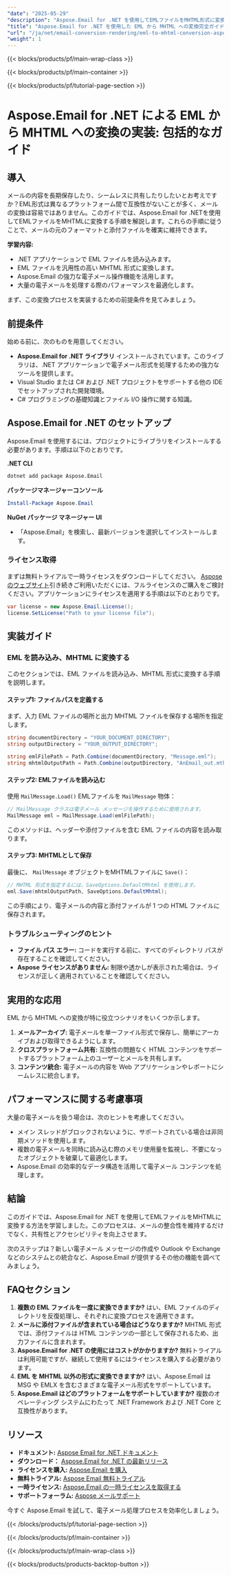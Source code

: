 ```yaml
---
"date": "2025-05-29"
"description": "Aspose.Email for .NET を使用してEMLファイルをMHTML形式に変換する方法を学び、添付ファイルを含むメールを完全に保存します。メールのアーカイブと共有機能を強化します。"
"title": "Aspose.Email for .NET を使用した EML から MHTML への変換完全ガイド"
"url": "/ja/net/email-conversion-rendering/eml-to-mhtml-conversion-aspose-email-net/"
"weight": 1
---
```


{{< blocks/products/pf/main-wrap-class >}}

{{< blocks/products/pf/main-container >}}

{{< blocks/products/pf/tutorial-page-section >}}
# Aspose.Email for .NET による EML から MHTML への変換の実装: 包括的なガイド

## 導入

メールの内容を長期保存したり、シームレスに共有したりしたいとお考えですか？EML形式は異なるプラットフォーム間で互換性がないことが多く、メールの変換は容易ではありません。このガイドでは、Aspose.Email for .NETを使用してEMLファイルをMHTMLに変換する手順を解説します。これらの手順に従うことで、メールの元のフォーマットと添付ファイルを確実に維持できます。

**学習内容:**
- .NET アプリケーションで EML ファイルを読み込みます。
- EML ファイルを汎用性の高い MHTML 形式に変換します。
- Aspose.Email の強力な電子メール操作機能を活用します。
- 大量の電子メールを処理する際のパフォーマンスを最適化します。

まず、この変換プロセスを実装するための前提条件を見てみましょう。

## 前提条件

始める前に、次のものを用意してください。
- **Aspose.Email for .NET ライブラリ** インストールされています。このライブラリは、.NET アプリケーションで電子メール形式を処理するための強力なツールを提供します。
- Visual Studio または C# および .NET プロジェクトをサポートする他の IDE でセットアップされた開発環境。
- C# プログラミングの基礎知識とファイル I/O 操作に関する知識。

## Aspose.Email for .NET のセットアップ

Aspose.Email を使用するには、プロジェクトにライブラリをインストールする必要があります。手順は以下のとおりです。

**.NET CLI**
```bash
dotnet add package Aspose.Email
```

**パッケージマネージャーコンソール**
```powershell
Install-Package Aspose.Email
```

**NuGet パッケージ マネージャー UI**
- 「Aspose.Email」を検索し、最新バージョンを選択してインストールします。

### ライセンス取得

まずは無料トライアルで一時ライセンスをダウンロードしてください。 [Asposeのウェブサイト](https://purchase.aspose.com/temporary-license/)引き続きご利用いただくには、フルライセンスのご購入をご検討ください。アプリケーションにライセンスを適用する手順は以下のとおりです。

```csharp
var license = new Aspose.Email.License();
license.SetLicense("Path to your license file");
```

## 実装ガイド

### EML を読み込み、MHTML に変換する

このセクションでは、EML ファイルを読み込み、MHTML 形式に変換する手順を説明します。

#### ステップ1: ファイルパスを定義する

まず、入力 EML ファイルの場所と出力 MHTML ファイルを保存する場所を指定します。

```csharp
string documentDirectory = "YOUR_DOCUMENT_DIRECTORY";
string outputDirectory = "YOUR_OUTPUT_DIRECTORY";

string emlFilePath = Path.Combine(documentDirectory, "Message.eml");
string mhtmlOutputPath = Path.Combine(outputDirectory, "AnEmail_out.mthml");
```

#### ステップ2: EMLファイルを読み込む

使用 `MailMessage.Load()` EMLファイルを `MailMessage` 物体：

```csharp
// MailMessage クラスは電子メール メッセージを操作するために使用されます。
MailMessage eml = MailMessage.Load(emlFilePath);
```

このメソッドは、ヘッダーや添付ファイルを含む EML ファイルの内容を読み取ります。

#### ステップ3: MHTMLとして保存

最後に、 `MailMessage` オブジェクトをMHTMLファイルに `Save()`：

```csharp
// MHTML 形式を指定するには、SaveOptions.DefaultMhtml を使用します。
eml.Save(mhtmlOutputPath, SaveOptions.DefaultMhtml);
```

この手順により、電子メールの内容と添付ファイルが 1 つの HTML ファイルに保存されます。

### トラブルシューティングのヒント
- **ファイル パス エラー:** コードを実行する前に、すべてのディレクトリ パスが存在することを確認してください。
- **Aspose ライセンスがありません:** 制限や透かしが表示された場合は、ライセンスが正しく適用されていることを確認してください。

## 実用的な応用

EML から MHTML への変換が特に役立つシナリオをいくつか示します。
1. **メールアーカイブ:** 電子メールを単一ファイル形式で保存し、簡単にアーカイブおよび取得できるようにします。
2. **クロスプラットフォーム共有:** 互換性の問題なく HTML コンテンツをサポートするプラットフォーム上のユーザーとメールを共有します。
3. **コンテンツ統合:** 電子メールの内容を Web アプリケーションやレポートにシームレスに統合します。

## パフォーマンスに関する考慮事項

大量の電子メールを扱う場合は、次のヒントを考慮してください。
- メイン スレッドがブロックされないように、サポートされている場合は非同期メソッドを使用します。
- 複数の電子メールを同時に読み込む際のメモリ使用量を監視し、不要になったオブジェクトを破棄して最適化します。
- Aspose.Email の効率的なデータ構造を活用して電子メール コンテンツを処理します。

## 結論

このガイドでは、Aspose.Email for .NET を使用してEMLファイルをMHTMLに変換する方法を学習しました。このプロセスは、メールの整合性を維持するだけでなく、共有性とアクセシビリティを向上させます。

次のステップは？新しい電子メール メッセージの作成や Outlook や Exchange などのシステムとの統合など、Aspose.Email が提供するその他の機能を調べてみましょう。

## FAQセクション
1. **複数の EML ファイルを一度に変換できますか?** 
   はい、EML ファイルのディレクトリを反復処理し、それぞれに変換プロセスを適用できます。
2. **メールに添付ファイルが含まれている場合はどうなりますか?**
   MHTML 形式では、添付ファイルは HTML コンテンツの一部として保存されるため、出力ファイルに含まれます。
3. **Aspose.Email for .NET の使用にはコストがかかりますか?**
   無料トライアルは利用可能ですが、継続して使用するにはライセンスを購入する必要があります。
4. **EML を MHTML 以外の形式に変換できますか?**
   はい、Aspose.Email は MSG や EMLX を含むさまざまな電子メール形式をサポートしています。
5. **Aspose.Email はどのプラットフォームをサポートしていますか?**
   複数のオペレーティング システムにわたって .NET Framework および .NET Core と互換性があります。

## リソース
- **ドキュメント:** [Aspose Email for .NET ドキュメント](https://reference.aspose.com/email/net/)
- **ダウンロード：** [Aspose.Email for .NET の最新リリース](https://releases.aspose.com/email/net/)
- **ライセンスを購入:** [Aspose.Email を購入](https://purchase.aspose.com/buy)
- **無料トライアル:** [Aspose Email 無料トライアル](https://releases.aspose.com/email/net/)
- **一時ライセンス:** [Aspose.Email の一時ライセンスを取得する](https://purchase.aspose.com/temporary-license/)
- **サポートフォーラム:** [Aspose メールサポート](https://forum.aspose.com/c/email/10)

今すぐ Aspose.Email を試して、電子メール処理プロセスを効率化しましょう。

{{< /blocks/products/pf/tutorial-page-section >}}

{{< /blocks/products/pf/main-container >}}

{{< /blocks/products/pf/main-wrap-class >}}

{{< blocks/products/products-backtop-button >}}